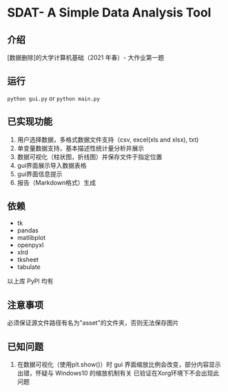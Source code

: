 # SDAT- A Simple Data Analysis Tool

## 介绍
[数据删除]的大学计算机基础（2021 年春）- 大作业第一题

## 运行
`python gui.py`
or
`python main.py`

## 已实现功能
1. 用户选择数据，多格式数据文件支持（csv, excel(xls and xlsx), txt)
2. 单变量数据支持，基本描述性统计量分析并展示
3. 数据可视化（柱状图，折线图）并保存文件于指定位置
4. gui界面展示导入数据表格
5. gui界面信息提示
6. 报告（Markdown格式）生成

## 依赖
- tk
- pandas
- matlibplot
- openpyxl
- xlrd
- tksheet
- tabulate

以上库 PyPl 均有

## 注意事项
必须保证源文件路径有名为"asset"的文件夹，否则无法保存图片

## 已知问题
1. 在数据可视化（使用plt.show()）时 gui 界面缩放比例会改变，部分内容显示出错，怀疑与 Windows10 的缩放机制有关
   已验证在Xorg环境下不会出现此问题
